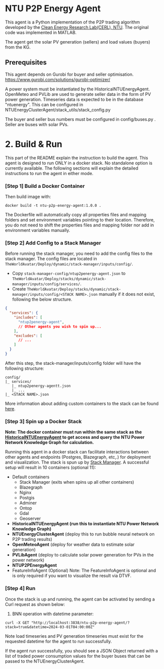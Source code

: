 # NTU P2P Energy Agent

This agent is a Python implementation of the P2P trading algorithm developed by the [Clean Energy Research Lab(CERL), NTU](http://eeeweba.ntu.edu.sg/power_projects/ntu-ONRG/0_default.asp). The original code was implemented in MATLAB.

The agent get the solar PV generation (sellers) and load values (buyers) from the KG.

## Prerequisites

This agent depends on Gurobi for buyer and seller optimisation.  https://www.gurobi.com/solutions/gurobi-optimizer/

A power system must be instantiated by the HistoricalNTUEnergyAgent. OpenMeteo and PVLib are used to generate seller data in the form of PV power generation.
Timeseries data is expected to be in the database "ntuenergy". This can be configured in NTUEnergyClusterAgent/stack_utils/stack_config.py

The buyer and seller bus numbers must be configured in config/buses.py . Seller are buses with solar PVs.

# 2. Build & Run
This part of the README explain the instruction to build the agent.
This agent is designed to run ONLY in a docker stack. No standalone option is currently available. The following sections will explain the detailed instructions to run the agent in either mode.

### [Step 1] Build a Docker Container

Then build image with:
```
docker build -t ntu-p2p-energy-agent:1.0.0 .
```
The Dockerfile will automatically copy all properties files and mapping folders and set environment variables pointing to their location. Therefore, you do not need to shift the properties files and mapping folder nor add in environment variables manually.

### [Step 2] Add Config to a Stack Manager
Before running the stack manager, you need to add the config files to the stack manager. The config files are located in `TheWorldAvatar/Deploy/dynamic/stack-manager/inputs/config/`.
- Copy `stack-manager-config/ntup2penergy-agent.json` to `TheWorldAvatar/Deploy/stacks/dynamic/stack-manager/inputs/config/services/`.
- Create `TheWorldAvatar/Deploy/stacks/dynamic/stack-manager/inputs/config/<STACK NAME>.json` manually if it does not exist, following the below structure.
```json
{
  "services": {
    "includes": [
      "ntup2penergy-agent",
      // Other agents you wish to spin up...
    ],
    "excludes": [
      // ...
    ]
  }
}
```

After this step, the stack-manager/inputs/config folder will have the following structure:
```
config/
|_ services/
   |_ ntup2penergy-agentt.json
   |_ ...
|_ <STACK NAME>.json
```
More information about adding custom containers to the stack can be found [here](https://github.com/cambridge-cares/TheWorldAvatar/tree/main/Deploy/stacks/dynamic/stack-manager#adding-custom-containers).


### [Step 3] Spin up a Docker Stack
**Note: The docker container must run within the same stack as the [HistoricalNTUEnergyAgent](https://github.com/cambridge-cares/TheWorldAvatar/tree/1496-dev-instantiate-historic-ntuenergyconsumptiondata-2/Agents/HistoricalNTUEnergyAgent) to get access and query the NTU Power Network Knowledge Graph for calculation.**

Running this agent in a docker stack can facilitate interactions between other agents and endpoints (Postgres, Blazegraph, etc,.) for deployment and visualization. The stack is spun up by [Stack Manager](https://github.com/cambridge-cares/TheWorldAvatar/tree/main/Deploy/stacks/dynamic/stack-manager).
A successful setup will result in 10 containers (optional 11):
- Default containers
  - Stack Manager (exits when spins up all other containers)
  - Blazegraph
  - Nginx
  - Postgis
  - Adminer
  - Ontop
  - Gdal
  - Geoserver
- **HistoricalNTUEnergyAgent (run this to instantiate NTU Power Network Knowledge Graph)**
- **NTUEnergyClusterAgent** (deploy this to run bubble neural network on P2P trading results)
- **OpenMeteoAgent** (deploy for weather data to estimate solar generation)
- **PVLibAgent** (deploy to calculate solar power generation for PVs in the power network)
- **NTUP2PEnergyAgent**
- FeatureInfoAgent (Optional)
  Note: The FeatureInfoAgent is optional and is only required if you want to visualize the result via DTVF.

### [Step 4] Run

Once the stack is up and running, the agent can be activated by sending a Curl request as shown below:

1. BNN operation with datetime parameter:
```
curl -X GET "http://localhost:3838/ntu-p2p-energy-agent/?stack=true&datetime=2024-03-01T04:00:00Z"
```
Note load timeseries and PV generation timeseries must exist for the requested datetime for the agent to run successfully.

If the agent run successfully, you should see a JSON Object returned with a list of traded power consumption values for the buyer buses that can be passed to the NTUEnergyClusterAgent.
